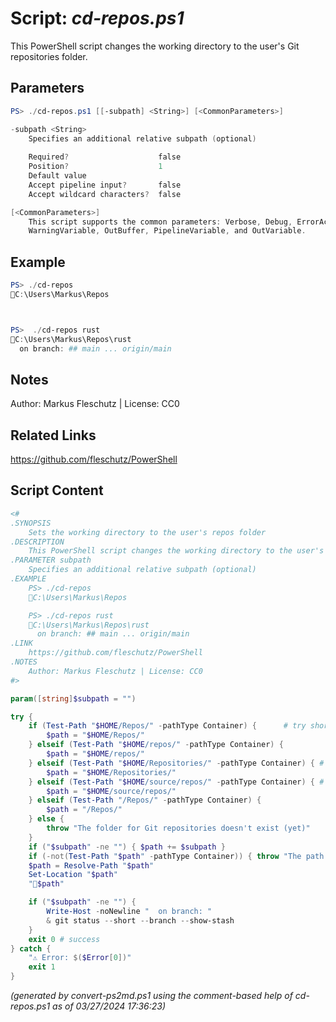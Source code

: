 Script: *cd-repos.ps1*
========================

This PowerShell script changes the working directory to the user's Git repositories folder.

Parameters
----------
```powershell
PS> ./cd-repos.ps1 [[-subpath] <String>] [<CommonParameters>]

-subpath <String>
    Specifies an additional relative subpath (optional)
    
    Required?                    false
    Position?                    1
    Default value                
    Accept pipeline input?       false
    Accept wildcard characters?  false

[<CommonParameters>]
    This script supports the common parameters: Verbose, Debug, ErrorAction, ErrorVariable, WarningAction, 
    WarningVariable, OutBuffer, PipelineVariable, and OutVariable.
```

Example
-------
```powershell
PS> ./cd-repos
📂C:\Users\Markus\Repos



PS>  ./cd-repos rust
📂C:\Users\Markus\Repos\rust
  on branch: ## main ... origin/main

```

Notes
-----
Author: Markus Fleschutz | License: CC0

Related Links
-------------
https://github.com/fleschutz/PowerShell

Script Content
--------------
```powershell
<#
.SYNOPSIS
	Sets the working directory to the user's repos folder
.DESCRIPTION
	This PowerShell script changes the working directory to the user's Git repositories folder.
.PARAMETER subpath
	Specifies an additional relative subpath (optional)
.EXAMPLE
	PS> ./cd-repos
	📂C:\Users\Markus\Repos

	PS> ./cd-repos rust
	📂C:\Users\Markus\Repos\rust
	  on branch: ## main ... origin/main
.LINK
	https://github.com/fleschutz/PowerShell
.NOTES
	Author: Markus Fleschutz | License: CC0
#>

param([string]$subpath = "")

try {
	if (Test-Path "$HOME/Repos/" -pathType Container) {		 # try short name
		$path = "$HOME/Repos/"
	} elseif (Test-Path "$HOME/repos/" -pathType Container) {
		$path = "$HOME/repos/"
	} elseif (Test-Path "$HOME/Repositories/" -pathType Container) { # try long name
		$path = "$HOME/Repositories/"
	} elseif (Test-Path "$HOME/source/repos/" -pathType Container) { # try Visual Studio default
		$path = "$HOME/source/repos/"
	} elseif (Test-Path "/Repos/" -pathType Container) {
		$path = "/Repos/"
	} else {
		throw "The folder for Git repositories doesn't exist (yet)"
	}
	if ("$subpath" -ne "") { $path += $subpath }
	if (-not(Test-Path "$path" -pathType Container)) { throw "The path to 📂$path doesn't exist (yet)" }
	$path = Resolve-Path "$path"
	Set-Location "$path"
	"📂$path"

	if ("$subpath" -ne "") {
		Write-Host -noNewline "  on branch: "
		& git status --short --branch --show-stash
	}
	exit 0 # success
} catch {
	"⚠️ Error: $($Error[0])"
	exit 1
}
```

*(generated by convert-ps2md.ps1 using the comment-based help of cd-repos.ps1 as of 03/27/2024 17:36:23)*

